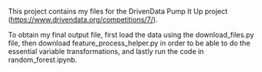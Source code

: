 This project contains my files for the DrivenData Pump It Up project (https://www.drivendata.org/competitions/7/). 

To obtain my final output file, first load the data using the download_files.py file, then download feature_process_helper.py in order to be able to do the essential variable transformations, and lastly run the code in random_forest.ipynb. 